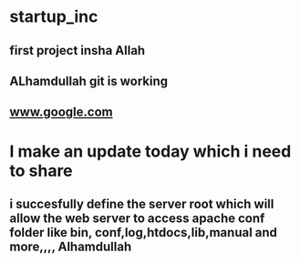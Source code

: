 # startup_inc
## first project insha Allah
## ALhamdullah git is working
## www.google.com

# I make an update today which i need to share
##
## i succesfully define the server root which will allow the web server to access apache conf folder like bin, conf,log,htdocs,lib,manual and more,,,, Alhamdullah
